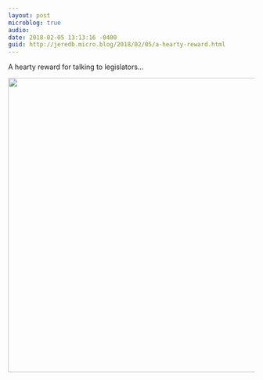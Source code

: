 ```yaml
---
layout: post
microblog: true
audio: 
date: 2018-02-05 13:13:16 -0400
guid: http://jeredb.micro.blog/2018/02/05/a-hearty-reward.html
---
```

A hearty reward for talking to legislators…

<img src="http://micro.jeredb.com/uploads/2018/14220421a0.jpg" width="599" height="600" />

